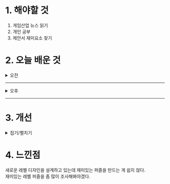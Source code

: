 
# 1. 해야할 것

1. 게임산업 뉴스 읽기 
2. 개인 공부  
3. 제안서 재미요소 찾기



# 2. 오늘 배운 것

<details>
<summary>오전</summary>

## 오늘의 뉴스
### 요약
■ 볼텍스게이밍, 버추얼 플랫폼 기업 ‘오버더핸드’와 파트너십 체결
'볼텍스게이밍(Vortex Gaming)'은 원스톱 버튜버(Vtuber) 토탈 플랫폼 '마스코즈'를 서비스하는 '오버더핸드(Overthehand)'와 파트너십을 체결했다고 18일 밝혔습니다. 볼텍스게이밍 이훈재 대표는 "크리에이터의 버추얼 시장 진출을 돕는 오버더핸드와 파트너십을 맺게 되어 기쁘게 생각한다"면서 "볼텍스게이밍에서 준비 중인 크리에이터 프로그램과 오버더핸드의 마스코즈 서비스가 시너지를 빚어 많은 콘텐츠 크리에이터에게 도움이 될 것으로 기대한다"고 밝혔습니다.

■ 레노버, 테크월드 2024에서 새로운 하이브리드 AI 포트폴리오 발표
레노버가 미국 워싱턴주 벨뷰(Bellevue)에서 열린 자사 연례 글로벌 행사 '테크월드(Tech World)'에서 "모두를 위한 더 스마트한 AI(Smarter AI for All)" 비전의 다음 단계를 공개했습니다. 행사에서 발표한 신기술에는 ▲기업을 위한 '하이브리드 AI 어드밴티지(Hybrid AI Advantage)' ▲AI 노트북 '씽크패드 X1 투인원 10세대 아우라 에디션(ThinkPad X1 2-in-1 Gen 10 Aura Edition)' ▲로컬 AI 에이전트 '레노버 AI 나우(AI Now)' ▲소프트웨어 플랫폼 '레노버 러닝 존(Learning Zone)' ▲지속 가능한 AI를 위한 차세대 서버용 액체 냉각 기술 '레노버 넵튠(Neptune)' ▲소셜 임팩트에 AI를 활용하는 개념 증명(PoC) 등이 포함됐습니다.

■ TFH, 'a new world' 행사 통해 리브랜딩 및 확장 계획 발표
월드코인 프로젝트를 위한 툴을 개발하는 기술 기업 '툴스 포 휴머니티(Tools for Humanity, 이하 TFH)'는 17일(목, 현지시각) 월드코인 프로젝트의 전 세계 첫 공식 행사 'a new world'를 개최했습니다. 인간의 활동을 중심으로 AI와 기술의 발전을 이끌며 모든 이들에게 더 나은 접근성을 제공하는 것을 목표로 하는 TFH는 이번 행사에서 △새로운 오브 △World ID 3.0 △월드 앱 3.0 △월드 체인 메인넷 출시 △월드코인의 리브랜딩에 대해 발표했습 니다.

■ 사용자 간 이전 가능, 갈라 '파운더스 노드' 토큰화
블록체인 엔터테인먼트 기업 갈라(Gala)가 자체 블록체인 네트워크 갈라체인의 '파운더스 노드(Founder's Node)'를 토큰화 한다고 18일 밝혔습니다. 다만 파운더스 노드는 개인 갈라 계정에 연결된 것으로 이제까지는 생태계 내 다른 유저에게 이전이 불가능했지만, 토큰화 제안과 노드 운영자의 투표를 거쳐 토큰화가 이뤄지게 됐습니다.

■ 쉽게 버튜버 캐릭터 제작, '메타 소울메이트' 30일 얼리 액세스
원유니버스가 자체 개발 중인 '메타 소울메이트(Meta Soulmate, MSM)'의 티저 이미지를 공개하고 이달 30일 스팀 얼리억세스를 출시한다고 18일 밝혔습니다. 진재혁 원유니버스 메타 소울메이트 총괄 개발 프로듀서(PD)는 " 코로나19 이후 비대면 환경의 활성화로 버추얼 트렌드의 수요가 급증하고 있다"며 "버추얼 캐릭터를 활용한 개인방송뿐 아니라, 공공기관이나 대기업 등에서도 이를 활용한 다양한 사업적 시도가 증가하는 추세"라고 말했습 니다.

■ 라이프 시뮬레이션 ‘캄퍼스’, 태국 게임쇼 찾는다 
리얼타임 콘텐츠 솔루션 기업 자이언트스텝이 '태국 게임쇼 2024(Thailand Game Show 2024)'에 라이프 시뮬레이션 게임 '캄퍼스(Kampers)'를 출품한다고 18일 밝혔습니다. 이번 '태국 게임쇼 2024'에서 자이언트스텝은 B2B  대상으로 진행했던 '차이나조이', '게임스컴' 게임 전시회와 달리 개인 유저를 대상으로 '캄퍼스' 마케팅을 진행할 방침입니다.

■ 더 아름다운 바다로, 크래프톤 ‘서브노티카2’ 공개 
크래프톤의 크리에이티브 스튜디오 언노운 월즈(Unknown Worlds)가 마이크로소프트의 신작 공개 행사 '엑스박스 파트너 프리뷰(Xbox Partner Preview)'를 통해 '서브노티카(Subnautica) 2'의 첫 티저 트레일러를 공개했습니 다. 서브노티카 2는 기이한 해저 생명체와 다채로운 생태계, 숨겨진 비밀이 가득한 외계의 바닷속 세계를 탐험하는 내용을 그린 생존 어드벤처 게임입니다.

■ 몬헌 와일즈 피한다, ‘용과 같이8 외전’ 출시일 앞당겨 
'용과 같이8 외전 파이러츠 인 하와이'의 출시일이 2월 21일로 일주일 앞당겨집니다. 용과 같이 스튜디오는 18일 용과 같이8 외전의 세컨드 트레일러를 공개했습니다.

■ [게임국감] 게임물관리위원회, 국내 게임사 5곳 확률조작 의혹 조사
국회 문화체육관광위원회가 17일 게임 등 콘텐츠 관련 기관을 대상으로 국정감사를 진행했습니다. 서태건 위원장은 국회에 서면으로 "게임물관리위원회가 불법 게임물과 사행성 게임물로부터 게임 이용자를 보호하고 건강한 게임 생태계를 선도하는 게임물 '사후관리 중심기관'으로 거듭날 수 있도록 노력하겠다"라고 밝혔습니다.

■ 크래프톤, ‘한국IR대상’ 우수기업 선정... 상장 3년 만
크래프톤이 17일 서울 여의도 한국거래소에서 열린 '2024 한국IR대상 시상식'에서 유가증권시장 기업 부문 우수기업으로 선정됐다고 밝혔습니다. 한국IR대상은 한국IR협의회가 주관하는 시상식으로, 기관 투자자의 추천과 평가를 거쳐 매년 상장기업 중 IR 활동이 뛰어난 우수기업을 선정해 시상합니다.

■ 원스 휴먼, 더 더 혹독한 겨울이 온다
넷이즈게임즈의 오픈 월드 생존게임 '원스 휴먼(Once Human)'이 험난한 설원 배경, 새로운 맵을 기반으로 한 신규 시나리오 '혹독한 겨울' 업데이트를 적용했습니다. '혹독한 겨울' 시나리오는, 17일 진행된 원스휴먼 1.3 버전 업데이트와 함께 시작됐으며, 날코트섬 북쪽 끝자락, 강력한 추위의 극한 환경에서 생존해야 하는 콘텐츠를 담고 있습니다.

■ 마비노기, 11월 '장송의 프리렌'과 함께 모험 떠난다
넥슨은 17일 인기 온라인 게임 '마비노기'와 인기 애니메이션 '장송의 프리렌' 컬래버레이션을 예고했습니다. 넥슨 민경훈 디렉터와 최동민 리더는 지난 16일 '10월 마비노기 스몰 라이브 톡' 방송에서 11월 인기 애니메이션 '장송의 프리렌'과의 컬래버레이션 업데이트를 소개하고 PV 영상을 공개했습니다.

■ 첫 동숲이라면 이걸로 준비 끝, '스위치 OLED+모동숲 세트'
한국닌텐도는 'Nintendo Switch(OLED 모델) 모여봐요 동물의 숲 세트'의 발매에 대해 다음과 같이 발표했습니다. 'Nintendo Switch(OLED 모델) 모여봐요 동물의 숲 세트'에는 Nintendo Switch(OLED 모델) 화이트 본체에 Nintendo Switch 소프트웨어 '모여봐요 동물의 숲' 다운로드 버전이 설치되어 있고, 'Nintendo Switch Online 개인 플랜 12개월(365일간) 이용권'도 포함되어 있습니다.

■ 미주 지역에서 ‘메이프스토리 월드’ 즐긴다
넥슨은 17일 자사 플랫폼 '메이플스토리 월드'의 미주 지역 글로벌 소프트 론칭을 개시했습니다. 넥슨 '메이플스토리 월드' 신민석 총괄 디렉터는 "글로벌 이용자분들께 '메이플스토리 월드'를 선보이게 되어 기쁘고 상호 교류를 통해 멋진 콘텐츠와 즐거움이 널리 퍼지기를 기대한다"며 "2025년에는 유럽과 아시아 지역에 순차적으로 서비스를 개시할 예정이니 글로벌 플랫폼으로 성장해 나갈 수 있도록 많은 관심과 응원 부탁드린다"고 말했습니 다.

■ 김윤덕 의원, “확률템 공개 위반 게임, 배짱 운영 막아야”
더불어민주당 김윤덕 의원이 10월 17일 국회 문화체육관광위원회 국정감사에서 법적 의무화된 확률형 아이템 정보공개의 사후관리 실태를 점검했습니다. 또한, 김윤덕 의원은 "국내 앱 마켓 게임 부문 매출 상위권을 휩쓸고 있는 일부 해외게임사들은 현재 국내에 법인이나 사무실을 두고 있지 않는 것으로 파악되며, 이러한 게임사에 대한 즉각 대응 창구를 마련해야 한다"라며, "또한 향후 지속적인 위반으로 유통 플랫폼에서 퇴출되거나, 혹은  게임 서비스를 일방적으로 조기 종료하는 이른바 '먹튀 게임' 등으로부터 게임이용자를 보호할 수 있는 대책을 수립할 것" 을 게임물관리위원회에 주문했습니다.

■ 넷마블, 사회공헌 일환으로 ‘용감함 겁쟁이 문어’ 출간
넷마블문화재단은 ‘어깨동무문고’의 13번째 신간 ‘용감한 겁쟁이 문어’를 출간했다고 17일 밝혔습니다. ‘어깨동무문고’는 다양성 존중 및 공존의 가치에 대한 메시지를 담은 그림책 출간을 통해 장애인과 사회적 약자에 대한 인식 개선에 기여하기 위해 지난 2014년부터 진행 중인 넷마블문화재단의 대표적인 사회공헌 활동입니다.

■ 보컬로이드 시유&유니, 세레나데 유니버스 무대 선다
보컬로이드(VOCALOID) 시유(SeeU)와 유니(UNI)가 함께 무대에 서는 홀로그램 라이브 콘서트인 '세레나데 유니버스' 티켓 판매가 개시됐습니다. 스타라이크 주식회사(대표 채병효)는 보컬로이드 홀로그램 라이브 콘서트 '세레나데 유니버스'의 티켓 판매를 시작했다고 밝혔습니다.

■ 콘솔로 추가 콘텐츠 잔뜩 ‘포셔노믹스’, 패키지판 예판 돌입
아크시스템웍스 아시아지점은 Nintendo Switch, PlayStation5용 소프트 ‘포셔노믹스 -신비한 마법물약 상점-’ 한국어판의 출시일이 오는 11월 28일 (목)으로 결정되었다고 발표했습니다. 또한 한국어 패키지판의 예약 판매가 18일부터 시작된다고 밝히며, 패키지판 예약 구매 특전 등 상세 사양을 공개했습니다.

■ 모바일판 ‘에이지 오브 엠파이어’, 17일 출시 
티미 스튜디오 그룹(Timi Studio Group)과 월드 엣지(World's Edge)의 합작으로 만들어진 아이코닉한 중세 전략 게임 '에이지 오브 엠파이어'가 모바일로 전세계에 출시됐습니다. 월드 엣지의 수석 프로덕션 디렉터인 어니스트 유엔(Earnest Yuen)은 "에이지 오브 엠파이어 모바일은 수백 명의 유저가 참여하는 동맹 전투와 공성전을 통해 모바일 게이머들이 원작 IP에 진입하는 새로운 시발점이 될 수 있을 것으로 기대한다"라며, "유저들은 자신 의 제국을 운영하면서 해안에 부딪히는 물결과 나무 사이로 불어오는 바람 소리를 들으며 세상이 살아 움직이는 느낌을 받을 수 있다"라고 전했습니다.

■ [Ent+] 테라스탈 데뷔 엔딩 부른 NCT WISH, 여기에 피카츄가 군무를?
포켓몬코리아는 TV 애니메이션 ‘포켓몬스터’의 최신 에피소드 ‘포켓몬스터: 테라스탈 데뷔’(이하 ‘테라스탈 데뷔’)의 엔딩 테마 ‘Make You Shine’ 음원에 맞춰 피카츄 댄스 영상을 공개했다고 17일 밝혔습니다. 이번에 공개된 영상은 약 1분 30초 분량으로, ‘Make You Shine’에 맞춰 피카츄들이 안무를 선보이며 치명적인 귀여움을 뽐냅니다.

■ 日 1위한 첫 공식 주술회전 게임, '팬텀 퍼레이드' 11월 7일 출시
빌리빌리(BILIBILI)는 Sumzap, Inc.에서 개발하고 자사에서 서비스 예정인 수집형 RPG ‘주술회전 팬텀 퍼레이드’가 출시 일정을 11월 7일로 확정 지었다고 밝혔습니다. ‘주술회전 팬텀 퍼레이드’는 인기 애니메이션 ‘주술회전’을 기반으로 한 첫 공식 라이선스 모바일 게임입니다. 

■ 엔딩 이후 이야기는? ‘썸썸편의점’ 방예나 애프터 스토리 24일 출시
CFK는 17일, 테일즈샵의 경영 연애 시뮬레이션 '썸썸 편의점' 닌텐도 스위치판의 두 번째 DLC 팩 '방예나 애프터 스토리'를 오는 10월 24일 글로벌 발매한다고 밝혔습니다. 자사는 썸썸 편의점 첫 DLC 팩인 '아델라 애프터 스토리' 이후에도 방예나, 편수희의 추가 스토리를 그려낸 '방예나 애프터 스토리', '편수희 애프터 스토리'를 각각 10월 24일(목), 12월 19일(목)에 발매할 예정입니다.

■ AAA급 MMORPG 자신, 하이브IM 신작 ‘아키텍트’ 공개
하이브IM은 17일, 아쿠아트리(대표 박범진)가 개발하고 자사가 서비스 예정인 MMORPG '프로젝트 A'의 이름을 '아키텍트: 랜드 오브 엑자일(이하 '아키텍트')'로 확정하고 그 정보를 지스타 2024에서 최초 공개한다고 밝혔습니다. 특징으로 방대한 심리스 월드로 구현된 필드를 모험하며 개성 넘치는 보스, 몬스터들과의 박진감 넘치는 전투를 즐길 수 있는 것은 물론, ▲비행 ▲수영 ▲암벽 등반 등 제약 없는 특수 이동을 통해 세계 곳곳을 자유롭게 탐험할 수 있는 자유도를 짚었습니다.

■ 조선협객전2M, 원스토어 CBT로 22일 만난다
스마트나우는 하반기 서비스 예정인 모바일 MMORPG 기대작 ‘조선협객전2M’의 원스토어 CBT를 10월 22일부터 25일까지 4일간 진행한다고 밝혔습니다. 이번 CBT는 정식 출시에 앞서 빌드 안정성과 게임 최적화 등을 사전에 점검하기 위해 매일 12시부터 6시까지 진행됩니다.

■ 오타니 품은 리얼 일본야구, ‘프로스피24-25’ 17일 출시
유니아나는 프로야구스피리츠 시리즈 20주년 기념작인 리얼 일본프로야구 게임 ‘프로야구스피리츠 2024-2025’가 17일 발매됐습니다. 프로야구스피리츠 발매 20주년 기념작인 본 작품은 새로운 야구 엔진인 eBaseball Engine을 탑재, 다양한 요소가 이전 작품보다 더 강화되어 야구게임 그 이상의 리얼리티를 경험할 수 있도록 했습니다.

■ 레트로 대전 격투 감성 살렸다, '블레이징 스트라이크' 출시
게임피아는 Maxsoft Pte Ltd와 협력하여, RareBreed Makes Games에서 개발한 대전격투 게임 PlayStation5, Nintendo Switch 'Blazing Strike (블레이징 스트라이크)' 패키지 제품을 10월 17일국내 정식 발매한다고 밝혔습니다. '블레이징 스트라이크'는 Capcom과 SNK와 같은 아케이드 대전격투 게임 업계 거장들로부터 영감을 받은 2D 대전격투 게임으로, 14명의 캐릭터와 3명의 히든 보스가 등장하며, 플레이어는 대부분의 인류가 절멸하여 혼란에 빠진 포스트 아포칼립스 세계에서 사악한 독재자들을 타도하기 위한 여정을 떠나게 됩니다.

■ [게임국감] 서태건 위원장, 게임검열법 헌법소원에 "헌재 판단 따를 것" 
국회 문화체육관광위원회 17일 국정감사에서 국민의힘 진종오 의원이 'G식백과' 김성회 유튜버가 21만여 유저 대표로 제기한 헌법소원에 대해 서태건 위원장에게 의견을 물었습니다. 진종오 의원은 "만약 이 기준을 영화 등 다른 콘텐츠에 적용한다면 넷플릭스 '오징어게임', 'DP', 한강 작가의 '채식주의자' 등도 제작 및 유통 금지될 것"이라며 "게임이라고 해서 과도한 제한을 받을 이유가 있나?"라고 서태건 위원장에게 질의했습니다.

■ [게임국감] 서태건 위원장 "게임위, '사후관리 중심기관'으로 거듭나겠다"
서태건 게임물관리위원회 위원장이 국회에 "현재 위원회는 게임업계, 게임 이용자 등과 소통을 기반으로 새로운 미래 정책 방향을 정립해야 하는 중요한 시점에 있다"라고 17일 밝혔습니다. 서 위원장은 "아울러 게임위가 불법 게임물과 사행성 게임물로부터 게임 이용자를 보호하고 건강한 게임 생태계를 선도하는 게임물 '사후관리 중심기관'으로 거듭날 수 있도록 노력하겠다"라고 강조했습니다.
</details>

****

<details>
<summary>오후</summary>

## 제안서 재미요소 찾기
### 1. 제안 배경
오픈월드 게임 원신에서 낮과 밤이 바뀌면서 레벨을 탐험하니까 재밌더라\
던전앤 파이터의 마계에서 이런 컨셉을 적용해서 하면 재밌을것 같은데?\
던파 마계의 어비스 에너지 때문에 시공간 폭풍이 생겨 봉쇄되었다.\
봉쇄를 풀고 정상화 하여라\
시간선이 뒤틀린 공간을 현재로 가져와야 한다.

### 2. 컨셉
뒤틀린 시간선을 되돌려라!\
현재가 아닌 과거와 미래로 날아간 시간대의 공간을 현재로 가져와야 한다.

### 3. 레벨 특징
- 튜토리얼 구간
- 활용 구간
- 심화 구간

### 4. 레벨 디자인
- 폭풍 외곽, 들어가기 위해서 간단한 퍼즐을 해결해야함
- 폭풍 내부, 과거로 돌아간 시간대를 원래대로 돌려야 한다.
- 폭풍 내부, 어비스 에너지가 가득찬 바닥이 사라지면서 미래 형태

### 5. 연출
- 폭풍
- 시간 일그러짐
- 과거, 현재, 미래 차이
</details>

****


# 3. 개선


<details>
<summary>접기/펼치기</summary>


</details>



# 4. 느낀점
새로운 레벨 디자인을 설계하고 있는데 재미있는 퍼즐을 만드는 게 쉽지 않다.\
재미있는 레벨 퍼즐을 좀 많이 조사해봐야겠다.

